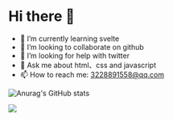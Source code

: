 # Hi there 👋

- 🌱 I’m currently learning svelte 
- 👯 I’m looking to collaborate on github
- 🤔 I’m looking for help with twitter
- 💬 Ask me about html、css and javascript
- 📫 How to reach me: 3228891558@qq.com
  
![Anurag's GitHub stats](https://github-readme-stats.vercel.app/api?username=sgk-samuel&show_icons=true&theme=onedark)


![](https://img.shields.io/badge/python-3.9-orange?logo=python)

